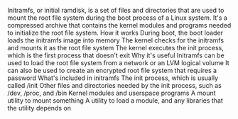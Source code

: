 Initramfs, or initial ramdisk, is a set of files and directories that are used to mount the root file system during the boot process of a Linux system. It's a compressed archive that contains the kernel modules and programs needed to initialize the root file system. 
How it works
During boot, the boot loader loads the initramfs image into memory 
The kernel checks for the initramfs and mounts it as the root file system 
The kernel executes the init process, which is the first process that doesn't exit 
Why it's useful 
Initramfs can be used to load the root file system from a network or an LVM logical volume
It can also be used to create an encrypted root file system that requires a password
What's included in initramfs 
The init process, which is usually called /init
Other files and directories needed by the init process, such as /dev, /proc, and /bin
Kernel modules and userspace programs
A mount utility to mount something
A utility to load a module, and any libraries that the utility depends on